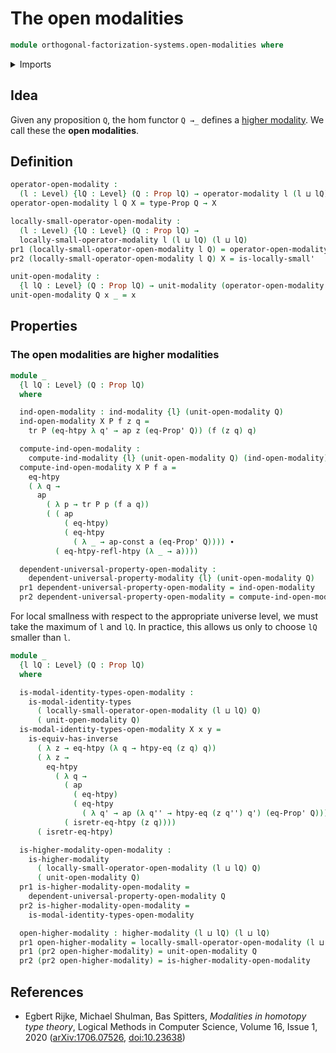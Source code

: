 # The open modalities

```agda
module orthogonal-factorization-systems.open-modalities where
```

<details><summary>Imports</summary>

```agda
open import foundation.dependent-pair-types
open import foundation.equivalences
open import foundation.function-extensionality
open import foundation.identity-types
open import foundation.locally-small-types
open import foundation.propositions
open import foundation.universe-levels

open import orthogonal-factorization-systems.higher-modalities
open import orthogonal-factorization-systems.modal-operators
```

</details>

## Idea

Given any proposition `Q`, the hom functor `Q →_` defines a
[higher modality](orthogonal-factorization-systems.higher-modalities.md). We
call these the **open modalities**.

## Definition

```agda
operator-open-modality :
  (l : Level) {lQ : Level} (Q : Prop lQ) → operator-modality l (l ⊔ lQ)
operator-open-modality l Q X = type-Prop Q → X

locally-small-operator-open-modality :
  (l : Level) {lQ : Level} (Q : Prop lQ) →
  locally-small-operator-modality l (l ⊔ lQ) (l ⊔ lQ)
pr1 (locally-small-operator-open-modality l Q) = operator-open-modality l Q
pr2 (locally-small-operator-open-modality l Q) X = is-locally-small'

unit-open-modality :
  {l lQ : Level} (Q : Prop lQ) → unit-modality (operator-open-modality l Q)
unit-open-modality Q x _ = x
```

## Properties

### The open modalities are higher modalities

```agda
module _
  {l lQ : Level} (Q : Prop lQ)
  where

  ind-open-modality : ind-modality {l} (unit-open-modality Q)
  ind-open-modality X P f z q =
    tr P (eq-htpy λ q' → ap z (eq-Prop' Q)) (f (z q) q)

  compute-ind-open-modality :
    compute-ind-modality {l} (unit-open-modality Q) (ind-open-modality)
  compute-ind-open-modality X P f a =
    eq-htpy
    ( λ q →
      ap
        ( λ p → tr P p (f a q))
        ( ( ap
            ( eq-htpy)
            ( eq-htpy
              ( λ _ → ap-const a (eq-Prop' Q)))) ∙
          ( eq-htpy-refl-htpy (λ _ → a))))

  dependent-universal-property-open-modality :
    dependent-universal-property-modality {l} (unit-open-modality Q)
  pr1 dependent-universal-property-open-modality = ind-open-modality
  pr2 dependent-universal-property-open-modality = compute-ind-open-modality
```

For local smallness with respect to the appropriate universe level, we must take
the maximum of `l` and `lQ`. In practice, this allows us only to choose `lQ`
smaller than `l`.

```agda
module _
  {l lQ : Level} (Q : Prop lQ)
  where

  is-modal-identity-types-open-modality :
    is-modal-identity-types
      ( locally-small-operator-open-modality (l ⊔ lQ) Q)
      ( unit-open-modality Q)
  is-modal-identity-types-open-modality X x y =
    is-equiv-has-inverse
      ( λ z → eq-htpy (λ q → htpy-eq (z q) q))
      ( λ z →
        eq-htpy
          ( λ q →
            ( ap
              ( eq-htpy)
              ( eq-htpy
                ( λ q' → ap (λ q'' → htpy-eq (z q'') q') (eq-Prop' Q)))) ∙
            ( isretr-eq-htpy (z q))))
      ( isretr-eq-htpy)

  is-higher-modality-open-modality :
    is-higher-modality
      ( locally-small-operator-open-modality (l ⊔ lQ) Q)
      ( unit-open-modality Q)
  pr1 is-higher-modality-open-modality =
    dependent-universal-property-open-modality Q
  pr2 is-higher-modality-open-modality =
    is-modal-identity-types-open-modality

  open-higher-modality : higher-modality (l ⊔ lQ) (l ⊔ lQ)
  pr1 open-higher-modality = locally-small-operator-open-modality (l ⊔ lQ) Q
  pr1 (pr2 open-higher-modality) = unit-open-modality Q
  pr2 (pr2 open-higher-modality) = is-higher-modality-open-modality
```

## References

- Egbert Rijke, Michael Shulman, Bas Spitters, _Modalities in homotopy type
  theory_, Logical Methods in Computer Science, Volume 16, Issue 1, 2020
  ([arXiv:1706.07526](https://arxiv.org/abs/1706.07526),
  [doi:10.23638](https://doi.org/10.23638/LMCS-16%281%3A2%292020))
